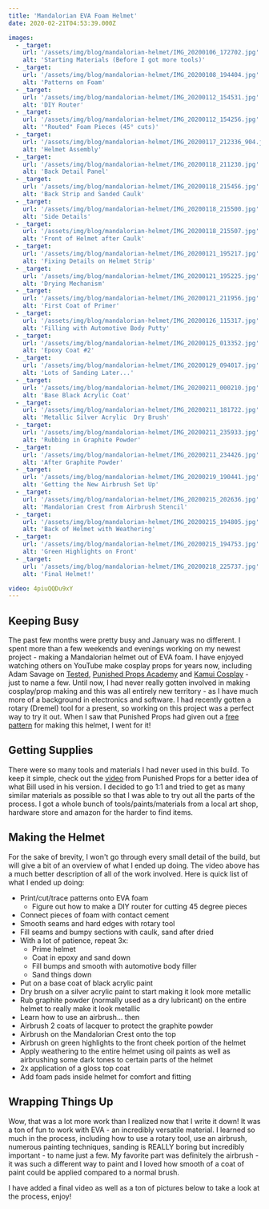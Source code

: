```yaml
---
title: 'Mandalorian EVA Foam Helmet'
date: 2020-02-21T04:53:39.000Z

images:
  - _target:
    url: '/assets/img/blog/mandalorian-helmet/IMG_20200106_172702.jpg'
    alt: 'Starting Materials (Before I got more tools)'
  - _target:
    url: '/assets/img/blog/mandalorian-helmet/IMG_20200108_194404.jpg'
    alt: 'Patterns on Foam'
  - _target:
    url: '/assets/img/blog/mandalorian-helmet/IMG_20200112_154531.jpg'
    alt: 'DIY Router'
  - _target:
    url: '/assets/img/blog/mandalorian-helmet/IMG_20200112_154256.jpg'
    alt: '"Routed" Foam Pieces (45° cuts)'
  - _target:
    url: '/assets/img/blog/mandalorian-helmet/IMG_20200117_212336_904.jpg'
    alt: 'Helmet Assembly'
  - _target:
    url: '/assets/img/blog/mandalorian-helmet/IMG_20200118_211230.jpg'
    alt: 'Back Detail Panel'
  - _target:
    url: '/assets/img/blog/mandalorian-helmet/IMG_20200118_215456.jpg'
    alt: 'Back Strip and Sanded Caulk'
  - _target:
    url: '/assets/img/blog/mandalorian-helmet/IMG_20200118_215500.jpg'
    alt: 'Side Details'
  - _target:
    url: '/assets/img/blog/mandalorian-helmet/IMG_20200118_215507.jpg'
    alt: 'Front of Helmet after Caulk'
  - _target:
    url: '/assets/img/blog/mandalorian-helmet/IMG_20200121_195217.jpg'
    alt: 'Fixing Details on Helmet Strip'
  - _target:
    url: '/assets/img/blog/mandalorian-helmet/IMG_20200121_195225.jpg'
    alt: 'Drying Mechanism'
  - _target:
    url: '/assets/img/blog/mandalorian-helmet/IMG_20200121_211956.jpg'
    alt: 'First Coat of Primer'
  - _target:
    url: '/assets/img/blog/mandalorian-helmet/IMG_20200126_115317.jpg'
    alt: 'Filling with Automotive Body Putty'
  - _target:
    url: '/assets/img/blog/mandalorian-helmet/IMG_20200125_013352.jpg'
    alt: 'Epoxy Coat #2'
  - _target:
    url: '/assets/img/blog/mandalorian-helmet/IMG_20200129_094017.jpg'
    alt: 'Lots of Sanding Later...'
  - _target:
    url: '/assets/img/blog/mandalorian-helmet/IMG_20200211_000210.jpg'
    alt: 'Base Black Acrylic Coat'
  - _target:
    url: '/assets/img/blog/mandalorian-helmet/IMG_20200211_181722.jpg'
    alt: 'Metallic Silver Acrylic  Dry Brush'
  - _target:
    url: '/assets/img/blog/mandalorian-helmet/IMG_20200211_235933.jpg'
    alt: 'Rubbing in Graphite Powder'
  - _target:
    url: '/assets/img/blog/mandalorian-helmet/IMG_20200211_234426.jpg'
    alt: 'After Graphite Powder'
  - _target:
    url: '/assets/img/blog/mandalorian-helmet/IMG_20200219_190441.jpg'
    alt: 'Getting the New Airbrush Set Up'
  - _target:
    url: '/assets/img/blog/mandalorian-helmet/IMG_20200215_202636.jpg'
    alt: 'Mandalorian Crest from Airbrush Stencil'
  - _target:
    url: '/assets/img/blog/mandalorian-helmet/IMG_20200215_194805.jpg'
    alt: 'Back of Helmet with Weathering'
  - _target:
    url: '/assets/img/blog/mandalorian-helmet/IMG_20200215_194753.jpg'
    alt: 'Green Highlights on Front'
  - _target:
    url: '/assets/img/blog/mandalorian-helmet/IMG_20200218_225737.jpg'
    alt: 'Final Helmet!'

video: 4piuQQDu9xY
---
```


## Keeping Busy

The past few months were pretty busy and January was no different. I spent more than a few weekends and evenings working on my newest project - making a Mandalorian helmet out of EVA foam. I have enjoyed watching others on YouTube make cosplay props for years now, including Adam Savage on [Tested](https://www.youtube.com/user/testedcom), [Punished Props Academy](https://www.youtube.com/user/punishedprops) and [Kamui Cosplay](https://www.youtube.com/user/Mogrymillian) - just to name a few. Until now, I had never really gotten involved in making cosplay/prop making and this was all entirely new territory - as I have much more of a background in electronics and software. I had recently gotten a rotary (Dremel) tool for a present, so working on this project was a perfect way to try it out. When I saw that Punished Props had given out a [free pattern](https://www.punishedprops.com/2019/11/11/foam-mandos/) for making this helmet, I went for it!

## Getting Supplies

There were so many tools and materials I had never used in this build. To keep it simple, check out the [video](https://youtu.be/BSuEIMpj_S4) from Punished Props for a better idea of what Bill used in his version. I decided to go 1:1 and tried to get as many similar materials as possible so that I was able to try out all the parts of the process. I got a whole bunch of tools/paints/materials from a local art shop, hardware store and amazon for the harder to find items.

## Making the Helmet

For the sake of brevity, I won't go through every small detail of the build, but will give a bit of an overview of what I ended up doing. The video above has a much better description of all of the work involved. Here is quick list of what I ended up doing:

- Print/cut/trace patterns onto EVA foam
  - Figure out how to make a DIY router for cutting 45 degree pieces
- Connect pieces of foam with contact cement
- Smooth seams and hard edges with rotary tool
- Fill seams and bumpy sections with caulk, sand after dried
- With a lot of patience, repeat 3x:
  - Prime helmet
  - Coat in epoxy and sand down
  - Fill bumps and smooth with automotive body filler
  - Sand things down
- Put on a base coat of black acrylic paint
- Dry brush on a silver acrylic paint to start making it look more metallic
- Rub graphite powder (normally used as a dry lubricant) on the entire helmet to really make it look metallic
- Learn how to use an airbrush... then
- Airbrush 2 coats of lacquer to protect the graphite powder
- Airbrush on the Mandalorian Crest onto the top
- Airbrush on green highlights to the front cheek portion of the helmet
- Apply weathering to the entire helmet using oil paints as well as airbrushing some dark tones to certain parts of the helmet
- 2x application of a gloss top coat
- Add foam pads inside helmet for comfort and fitting

## Wrapping Things Up

Wow, that was a lot more work than I realized now that I write it down! It was a ton of fun to work with EVA - an incredibly versatile material. I learned so much in the process, including how to use a rotary tool, use an airbrush, numerous painting techniques, sanding is REALLY boring but incredibly important - to name just a few. My favorite part was definitely the airbrush - it was such a different way to paint and I loved how smooth of a coat of paint could be applied compared to a normal brush.

I have added a final video as well as a ton of pictures below to take a look at the process, enjoy!
